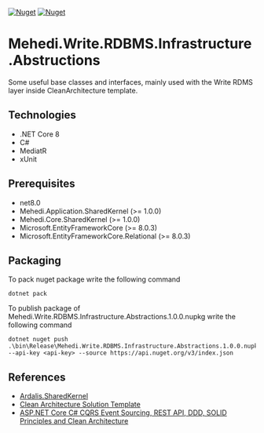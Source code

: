 [![Nuget](https://img.shields.io/nuget/v/Mehedi.Write.RDBMS.Infrastructure.Abstructions)](https://www.nuget.org/packages/Mehedi.Write.RDBMS.Infrastructure.Abstructions/)
[![Nuget](https://img.shields.io/nuget/dt/Mehedi.Write.RDBMS.Infrastructure.Abstructions)](https://www.nuget.org/packages/Mehedi.Write.RDBMS.Infrastructure.Abstructions/)

# Mehedi.Write.RDBMS.Infrastructure.Abstructions
Some useful base classes and interfaces, mainly used with the Write RDMS layer inside CleanArchitecture template. 

## Technologies
- .NET Core 8
- C#
- MediatR
- xUnit

## Prerequisites
- net8.0
- Mehedi.Application.SharedKernel (>= 1.0.0)
- Mehedi.Core.SharedKernel (>= 1.0.0)
- Microsoft.EntityFrameworkCore (>= 8.0.3)
- Microsoft.EntityFrameworkCore.Relational (>= 8.0.3)

## Packaging
To pack nuget package write the following command
```
dotnet pack
```

To publish package of Mehedi.Write.RDBMS.Infrastructure.Abstractions.1.0.0.nupkg write the following command
```
dotnet nuget push .\bin\Release\Mehedi.Write.RDBMS.Infrastructure.Abstractions.1.0.0.nupkg --api-key <api-key> --source https://api.nuget.org/v3/index.json
```

## References
- [Ardalis.SharedKernel](https://github.com/ardalis/Ardalis.SharedKernel)
- [Clean Architecture Solution Template](https://github.com/jasontaylordev/CleanArchitecture)
- [ASP.NET Core C# CQRS Event Sourcing, REST API, DDD, SOLID Principles and Clean Architecture](https://github.com/jeangatto/ASP.NET-Core-Clean-Architecture-CQRS-Event-Sourcing)

